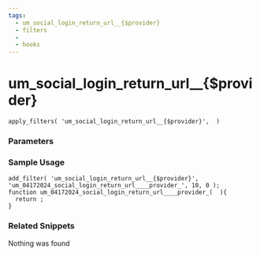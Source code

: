 ```yaml
---
tags: 
  - um_social_login_return_url__{$provider}
  - filters
  - 
  - hooks
---
```

# um\_social\_login\_return\_url\_\_{$provider}

``` php:no-line-numbers
apply_filters( 'um_social_login_return_url__{$provider}',  )
```
<div class='hook-sep'></div>

### Parameters

<div class='hook-sep'></div>



### Sample Usage

``` php:no-line-numbers
add_filter( 'um_social_login_return_url__{$provider}', 'um_04172024_social_login_return_url____provider_', 10, 0 );
function um_04172024_social_login_return_url____provider_(  ){
  return ;
}
```
<div class='hook-sep'></div>



### Related Snippets

Nothing was found


